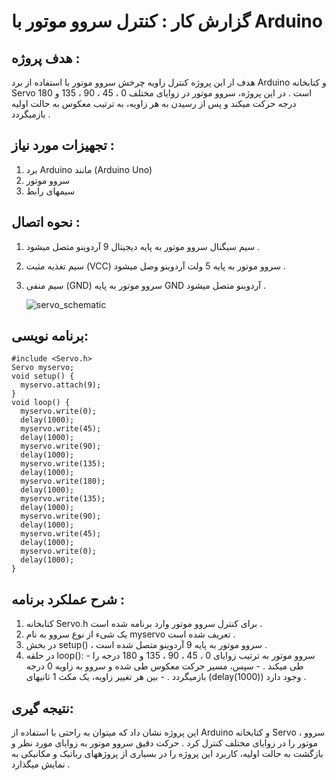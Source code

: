 # گزارش کار : کنترل سروو موتور با Arduino

## هدف پروژه :
هدف از این پروژه کنترل زاویه چرخش سروو موتور با استفاده از برد Arduino و کتابخانه Servo است . در این پروژه،
سروو موتور در زوایای مختلف 0 ، 45 ، 90 ، 135 و 180 درجه حرکت میکند و پس از رسیدن به هر زاویه، به ترتیب
معکوس به حالت اولیه بازمیگردد .

## تجهیزات مورد نیاز :
1. برد Arduino مانند (Arduino Uno)
2. سروو موتور
3. سیمهای رابط
   
## نحوه اتصال :
1. سیم سیگنال سروو موتور به پایه دیجیتال 9 آردوینو متصل میشود .
2. سیم تغذیه مثبت (VCC) سروو موتور به پایه 5 ولت آردوینو وصل میشود .
3. سیم منفی (GND) سروو موتور به پایه GND آردوینو متصل میشود .

     


   ![servo_schematic](https://github.com/user-attachments/assets/ee5fd48d-d932-4793-a2a0-83c3a25f45ea)






## برنامه نویسی:
```
#include <Servo.h>
Servo myservo;
void setup() {
  myservo.attach(9);
}
void loop() {
  myservo.write(0);
  delay(1000);
  myservo.write(45);
  delay(1000);
  myservo.write(90);
  delay(1000);
  myservo.write(135);
  delay(1000);
  myservo.write(180);
  delay(1000);
  myservo.write(135);
  delay(1000);
  myservo.write(90);
  delay(1000);
  myservo.write(45);
  delay(1000);
  myservo.write(0);
  delay(1000);
}
```

## شرح عملکرد برنامه :
1. کتابخانه Servo.h برای کنترل سروو موتور وارد برنامه شده است .
2. یک شیء از نوع سروو به نام myservo تعریف شده است .
3. در بخش setup() ، سروو موتور به پایه 9 آردوینو متصل شده است .
4. در حلقه loop(): - سروو موتور به ترتیب زوایای 0 ، 45 ، 90 ، 135 و 180 درجه را طی میکند . - سپس، مسیر حرکت معکوس طی شده و سروو به زاویه 0 درجه بازمیگردد . - بین هر تغییر زاویه، یک مکث 1 ثانیهای (delay(1000)) وجود دارد .
   
## نتیجه گیری:
این پروژه نشان داد که میتوان به راحتی با استفاده از Arduino و کتابخانه Servo ، سروو موتور را در زوایای مختلف
کنترل کرد . حرکت دقیق سروو موتور به زوایای مورد نظر و بازگشت به حالت اولیه، کاربرد این پروژه را در بسیاری از
پروژههای رباتیک و مکانیکی به نمایش میگذارد .
